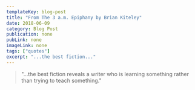 ```yaml
---
templateKey: blog-post
title: "From The 3 a.m. Epiphany by Brian Kiteley"
date: 2018-06-09
category: Blog Post
publication: none
pubLink: none
imageLink: none
tags: ["quotes"]
excerpt: "...the best fiction..."
---
```

> "...the best fiction reveals a writer who is learning something rather than trying to teach something."
